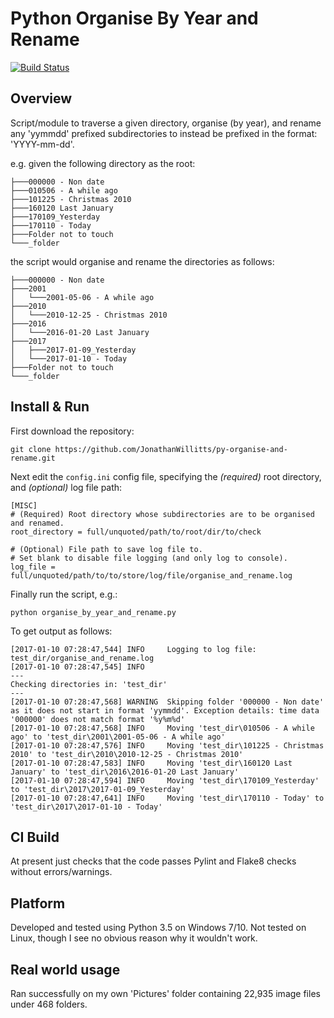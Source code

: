 # Python Organise By Year and Rename
[![Build Status](https://travis-ci.org/JonathanWillitts/py-organise-and-rename.svg?branch=master)](https://travis-ci.org/JonathanWillitts/py-organise-and-rename)  


## Overview
Script/module to traverse a given directory, organise (by year), and rename any 'yymmdd' prefixed subdirectories to instead be prefixed in the format: 'YYYY-mm-dd'.

e.g. given the following directory as the root:
```
├───000000 - Non date
├───010506 - A while ago
├───101225 - Christmas 2010
├───160120 Last January
├───170109_Yesterday
├───170110 - Today
├───Folder not to touch
└───_folder
```

the script would organise and rename the directories as follows:

```
├───000000 - Non date
├───2001
│   └───2001-05-06 - A while ago
├───2010
│   └───2010-12-25 - Christmas 2010
├───2016
│   └───2016-01-20 Last January
├───2017
│   ├───2017-01-09_Yesterday
│   └───2017-01-10 - Today
├───Folder not to touch
└───_folder

```

## Install & Run
First download the repository:

    git clone https://github.com/JonathanWillitts/py-organise-and-rename.git

Next edit the `config.ini` config file, specifying the *(required)* root directory, and *(optional)* log file path:
```
[MISC]
# (Required) Root directory whose subdirectories are to be organised and renamed.
root_directory = full/unquoted/path/to/root/dir/to/check

# (Optional) File path to save log file to.
# Set blank to disable file logging (and only log to console).
log_file = full/unquoted/path/to/to/store/log/file/organise_and_rename.log
```

Finally run the script, e.g.:

    python organise_by_year_and_rename.py

To get output as follows:
```
[2017-01-10 07:28:47,544] INFO     Logging to log file: test_dir/organise_and_rename.log
[2017-01-10 07:28:47,545] INFO     
---
Checking directories in: 'test_dir'
---
[2017-01-10 07:28:47,568] WARNING  Skipping folder '000000 - Non date' as it does not start in format 'yymmdd'. Exception details: time data '000000' does not match format '%y%m%d'
[2017-01-10 07:28:47,568] INFO     Moving 'test_dir\010506 - A while ago' to 'test_dir\2001\2001-05-06 - A while ago'
[2017-01-10 07:28:47,576] INFO     Moving 'test_dir\101225 - Christmas 2010' to 'test_dir\2010\2010-12-25 - Christmas 2010'
[2017-01-10 07:28:47,583] INFO     Moving 'test_dir\160120 Last January' to 'test_dir\2016\2016-01-20 Last January'
[2017-01-10 07:28:47,594] INFO     Moving 'test_dir\170109_Yesterday' to 'test_dir\2017\2017-01-09_Yesterday'
[2017-01-10 07:28:47,641] INFO     Moving 'test_dir\170110 - Today' to 'test_dir\2017\2017-01-10 - Today'
```

## CI Build
At present just checks that the code passes Pylint and Flake8 checks without errors/warnings.

## Platform
Developed and tested using Python 3.5 on Windows 7/10.  Not tested on Linux, though I see no obvious reason why it wouldn't work.

## Real world usage
Ran successfully on my own 'Pictures' folder containing 22,935 image files under 468 folders.
